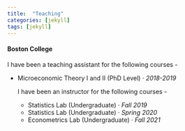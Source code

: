 ```yaml
---
title:  "Teaching"
categories: [jekyll]
tags: [jekyll]
---
```

<h4 id="boston college"><strong>Boston College</strong></h4>
<p>I have been a teaching assistant for the following courses -
<!---
<br />(<a href="" target="_blank">Course evaluations</a>)</p>
-->
<ul>
 <li> Microeconomic Theory I and II (PhD Level)  &middot; <em>2018-2019</em>   </li>
<p>I have been an instructor for the following courses -
<ul>

 <li>Statistics Lab (Undergraduate) &middot; <em>Fall 2019</em>
<li>Statistics Lab (Undergraduate) &middot; <em>Spring 2020</em> </li>
<li>Econometrics Lab (Undergraduate) &middot; <em>Fall 2021</em> </li>

